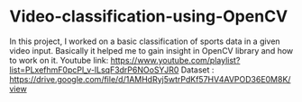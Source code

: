# Video-classification-using-OpenCV
In this project, I worked on a basic classification of sports data in a given video input. Basically it helped me to gain insight in OpenCV library and how to work on it.
Youtube link: https://www.youtube.com/playlist?list=PLxefhmF0pcPl_v-lLsqF3drP6NOoSYJR0
Dataset : https://drive.google.com/file/d/1AMHdRyj5wtrPdKf57HV4AVPOD36E0M8K/view
